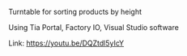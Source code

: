 Turntable for sorting products by height

Using Tia Portal, Factory IO, Visual Studio software

Link: https://youtu.be/DQZtdl5yIcY
